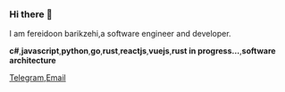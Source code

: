 ### Hi there 👋
I am fereidoon barikzehi,a software engineer and developer.

**c#**,**javascript**,**python**,**go**,**rust**,**reactjs**,**vuejs**,**rust in progress...**,**software architecture**

[Telegram](https://t.me/fbarikzehi),[Email](mailto:f.barikzehi.dev@gmail.com)


